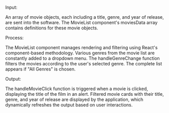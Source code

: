 Input:

An array of movie objects, each including a title, genre, and year of release, are sent into the software. The MovieList component's moviesData array contains definitions for these movie objects.

Process:

The MovieList component manages rendering and filtering using React's component-based methodology. Various genres from the movie list are constantly added to a dropdown menu. The handleGenreChange function filters the movies according to the user's selected genre. The complete list appears if "All Genres" is chosen.

Output:

The handleMovieClick function is triggered when a movie is clicked, displaying the title of the film in an alert. Filtered movie cards with their title, genre, and year of release are displayed by the application, which dynamically refreshes the output based on user interactions.
